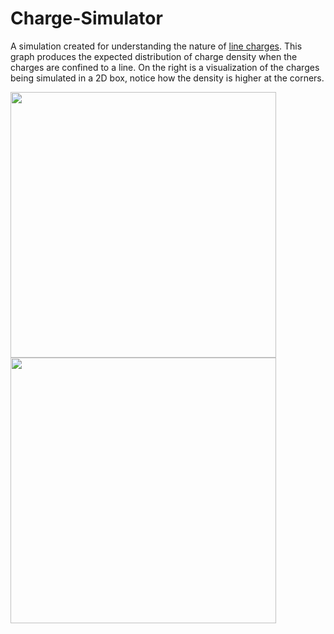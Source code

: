 # Charge-Simulator

A simulation created for understanding the nature of [line charges](https://aapt.scitation.org/doi/pdf/10.1119/1.18236?class=pdf). This graph produces the expected distribution of charge density when the charges are confined to a line. On the right is a visualization of the charges being simulated in a 2D box, notice how the density is higher at the corners.

<img src="http://i.imgur.com/ALsfxHS.png" width="425"/> <img src="https://media.giphy.com/media/AtOvq8pI42YBBZvDFv/giphy.gif" width="425"/> 
